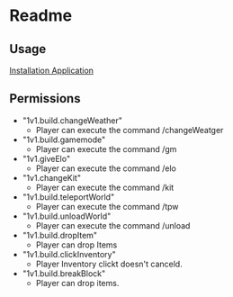 # Readme
## Usage
[Installation Application](https://google.com)

## Permissions
* "1v1.build.changeWeather"
    * Player can execute the command /changeWeatger
* "1v1.build.gamemode" 
    * Player can execute the command /gm
* "1v1.giveElo" 
    * Player can execute the command /elo
* "1v1.changeKit" 
    * Player can execute the command /kit
* "1v1.build.teleportWorld" 
    * Player can execute the command /tpw
* "1v1.build.unloadWorld" 
    * Player can execute the command /unload
* "1v1.build.dropItem" 
    * Player can drop Items
* "1v1.build.clickInventory" 
    * Player Inventory clickt doesn't canceld.
* "1v1.build.breakBlock" 
    * Player can drop items.

